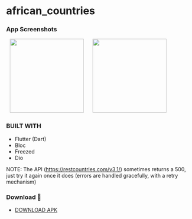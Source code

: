 # african_countries


### App Screenshots

<p>
    <img src="https://github.com/user-attachments/assets/ed3547d3-3435-4aa4-b3bf-c04525b06e02" width="200px" hspace="10"/>
    <img src="https://github.com/user-attachments/assets/38641eca-18c7-4283-b73b-31cb713abccc" width="200px" hspace="10"/>
</p>

### BUILT WITH
* Flutter (Dart)
* Bloc
* Freezed
* Dio

NOTE:
The API (https://restcountries.com/v3.1/) sometimes returns a 500, just try it again once it does (errors are handled gracefully, with a retry mechanism)

### Download 📱

- [DOWNLOAD APK](https://github.com/ibrajix/african_countries/releases/download/v1.0/app-release.apk)
